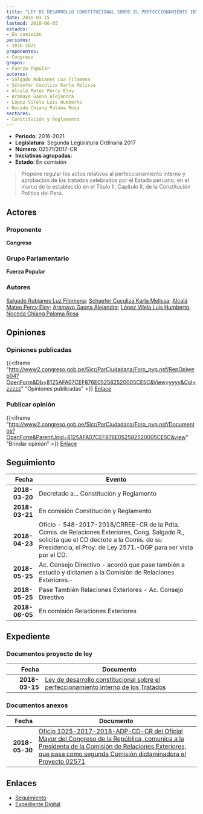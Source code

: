 ```yaml
---
title: "LEY DE DESARROLLO CONSTITUCIONAL SOBRE EL PERFECCIONAMIENTO INTERNO DE LOS TRATADOS"
date: 2018-03-15
lastmod: 2018-06-05
estados:
- En comisión
periodos:
- 2016-2021
proponentes:
- Congreso
grupos:
- Fuerza Popular
autores:
- Salgado Rubianes Luz Filomena
- Schaefer Cuculiza Karla Melissa
- Alcalá Mateo Percy Eloy
- Aramayo Gaona Alejandra
- López Vilela Luis Humberto
- Noceda Chiang Paloma Rosa
sectores:
- Constitución y Reglamento
---
```

- **Periodo**: 2016-2021
- **Legislatura**: Segunda Legislatura Ordinaria 2017
- **Número**: 02571/2017-CR
- **Iniciativas agrupadas**: 
- **Estado**: En comisión

> Propone regular los actos relativos al perfeccionamiento interno y aprobación de los tratados celebrados por el Estado peruano, en el marco de lo establecido en el Titulo II, Capítulo II, de la Constitución Politica del Perú.


## Actores

### Proponente

**Congreso**

### Grupo Parlamentario

**Fuerza Popular**

### Autores

[Salgado Rubianes Luz Filomena](mailto:mailto:lsalgado@congreso.gob.pe); [Schaefer Cuculiza Karla Melissa](mailto:mailto:kschaefer@congreso.gob.pe); [Alcalá Mateo Percy Eloy](mailto:mailto:palcala@congreso.gob.pe); [Aramayo Gaona Alejandra](mailto:mailto:maramayo@congreso.gob.pe); [López Vilela Luis Humberto](mailto:mailto:llopezv@congreso.gob.pe); [Noceda Chiang Paloma Rosa](mailto:mailto:pnoceda@congreso.gob.pe)

## Opiniones

### Opiniones publicadas

{{<iframe "http://www2.congreso.gob.pe/Sicr/ParCiudadana/Foro_pvp.nsf/RepOpiweb04?OpenForm&Db=8125AFA07CEF876E052582520005CE5C&View=yyyy&Col=zzzzz" "Opiniones publicadas" >}}
[Enlace](http://www2.congreso.gob.pe/Sicr/ParCiudadana/Foro_pvp.nsf/RepOpiweb04?OpenForm&Db=8125AFA07CEF876E052582520005CE5C&View=yyyy&Col=zzzzz)

### Publicar opinión

{{<iframe "http://www2.congreso.gob.pe/Sicr/ParCiudadana/Foro_pvp.nsf/Documentos?OpenForm&ParentUnid=8125AFA07CEF876E052582520005CE5C&view" "Brindar opinión" >}}
[Enlace](http://www2.congreso.gob.pe/Sicr/ParCiudadana/Foro_pvp.nsf/Documentos?OpenForm&ParentUnid=8125AFA07CEF876E052582520005CE5C&view)


## Seguimiento

| Fecha | Evento |
|------:|--------|
| **2018-03-20** | Decretado a... Constitución y Reglamento |
| **2018-03-21** | En comisión Constitución y Reglamento |
| **2018-04-23** | Oficio - 548-2017-2018/CRREE-CR de la Pdta. Comis. de Relaciones Exteriores, Cong. Salgado R., solicita que el CD decrete a la Comis. de su Presidencia, el Proy. de Ley 2571.-DGP para ser vista por el CD. |
| **2018-05-25** | Ac. Consejo Directivo - acordó que pase también a estudio y dictamen a la Comisión de Relaciones Exteriores.- |
| **2018-05-25** | Pase También Relaciones Exteriores - Ac. Consejo Directivo |
| **2018-06-05** | En comisión Relaciones Exteriores |

## Expediente

### Documentos proyecto de ley

| Fecha | Documento |
|------:|-----------|
| **2018-03-15** | [Ley de desarrollo constitucional sobre el perfeccionamiento interno de los Tratados](http://www.leyes.congreso.gob.pe/Documentos/2016_2021/Proyectos_de_Ley_y_de_Resoluciones_Legislativas/PL0257120180315.pdf) |

### Documentos anexos

| Fecha | Documento |
|------:|-----------|
| **2018-05-30** | [Oficio 1025-2017-2018-ADP-CD-CR del Oficial Mayor del Congreso de la República, comunica a la Presidenta de la Comisión de Relaciones Exteriores, que pasa como segunda Comisión dictaminadora el Proyecto 02571](http://www.leyes.congreso.gob.pe/Documentos/2016_2021/Oficios/Oficialia_Mayor/OFICIO-1025-2017-2018-ADP-CD-CR.pdf) |

## Enlaces

- [Seguimiento](http://www2.congreso.gob.pe/Sicr/TraDocEstProc/CLProLey2016.nsf/f7fff46988ca05b1052578e100829cc7/32b3c93f33883cea05258251007c9af8?OpenDocument)
- [Expediente Digital](http://www2.congreso.gob.pe/Sicr/TraDocEstProc/CLProLey2016.nsf/f7fff46988ca05b1052578e100829cc7/32b3c93f33883cea05258251007c9af8?OpenDocument&Click=05257FB7005EB655.eb71d0cf91d8294e05256cdf006b5706/$Body/0.1C6C)

